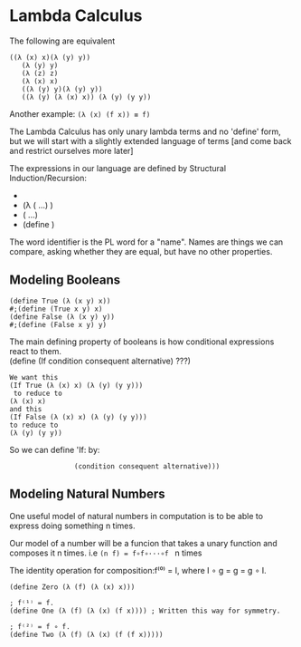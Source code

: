 # Lambda Calculus

The following are equivalent  

```
((λ (x) x)(λ (y) y))
   (λ (y) y)
   (λ (z) z)
   (λ (x) x)
   ((λ (y) y)(λ (y) y))
   ((λ (y) (λ (x) x)) (λ (y) (y y))
```

Another example: ```(λ (x) (f x)) ≡ f)```

The Lambda Calculus has only unary lambda terms and no 'define' form,
but we will start with a slightly extended language of terms [and come back
and restrict ourselves more later]

The expressions in our language are defined by Structural Induction/Recursion:

* <identifier>
* (λ (<identifier> ...) <expression>)
* (<closure-expression> <argument-expression> ...)
* (define <identifier> <expression>)

The word identifier is the PL word for a "name". Names are things we can
compare, asking whether they are equal, but have no other properties. 

## Modeling Booleans 

```
(define True (λ (x y) x))
#;(define (True x y) x)
(define False (λ (x y) y))
#;(define (False x y) y)
```

The main defining property of booleans is how conditional expressions react
to them.  
(define (If condition consequent alternative) ???)

```
We want this
(If True (λ (x) x) (λ (y) (y y)))
 to reduce to
(λ (x) x)
and this
(If False (λ (x) x) (λ (y) (y y)))
to reduce to
(λ (y) (y y))
```

So we can define 'If: by:
``` (define If (λ (condition consequent alternative)
                (condition consequent alternative))) 
```

## Modeling Natural Numbers 

One useful model of natural numbers in computation is to be able to express doing something
n times. 

Our model of a number will be a funcion that takes a unary function and composes it 
n times. i.e ``` (n f) = f∘f∘···∘f  ``` n times 

The identity operation for composition:f⁽⁰⁾ = I, where I ∘ g = g = g ∘ I.  
```
(define Zero (λ (f) (λ (x) x)))

; f⁽¹⁾ = f.
(define One (λ (f) (λ (x) (f x)))) ; Written this way for symmetry.

; f⁽²⁾ = f ∘ f.
(define Two (λ (f) (λ (x) (f (f x)))))
```





